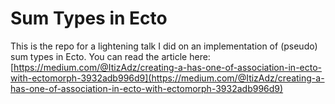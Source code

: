 # Sum Types in Ecto

This is the repo for a lightening talk I did on an implementation of (pseudo) sum types in Ecto. You can read the article here: [https://medium.com/@ItizAdz/creating-a-has-one-of-association-in-ecto-with-ectomorph-3932adb996d9](https://medium.com/@ItizAdz/creating-a-has-one-of-association-in-ecto-with-ectomorph-3932adb996d9)


